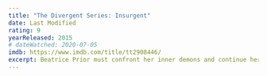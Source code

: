 ```yaml
---
title: "The Divergent Series: Insurgent"
date: Last Modified
rating: 9
yearReleased: 2015
# dateWatched: 2020-07-05
imdb: https://www.imdb.com/title/tt2908446/
excerpt: Beatrice Prior must confront her inner demons and continue her fight against a powerful alliance which threatens to tear her society apart with the help from others on her side.
---
```

